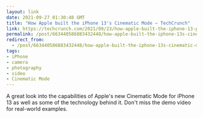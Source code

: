```yaml
---
layout: link
date: 2021-09-27 01:30:48 GMT
title: "How Apple built the iPhone 13's Cinematic Mode – TechCrunch"
link: https://techcrunch.com/2021/09/23/how-apple-built-the-iphone-13-pros-cinematic-mode/
permalink: /post/663440586883432448/how-apple-built-the-iphone-13s-cinematic-mode
redirect_from: 
  - /post/663440586883432448/how-apple-built-the-iphone-13s-cinematic-mode
tags:
- iPhone
- camera
- photography
- video
- Cinematic Mode
---
```

<p>A great look into the capabilities of Apple's new Cinematic Mode for iPhone 13 as well as some of the technology behind it. Don't miss the demo video for real-world examples.</p>